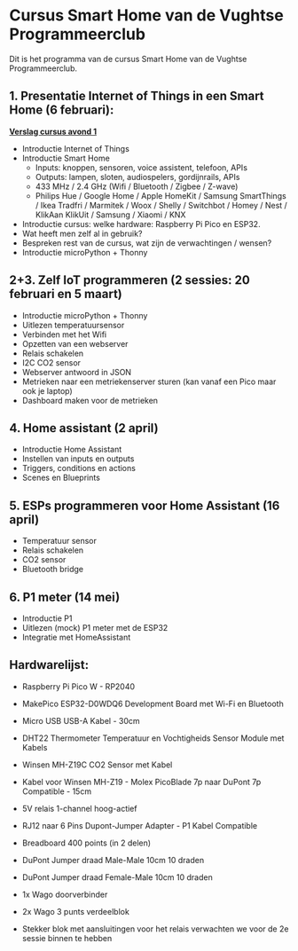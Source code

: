 # Cursus Smart Home van de Vughtse Programmeerclub

Dit is het programma van de cursus Smart Home van de Vughtse Programmeerclub.

## 1. Presentatie Internet of Things in een Smart Home (6 februari):
**[Verslag cursus avond 1](cursusavond1/readme.md)**
* Introductie Internet of Things
* Introductie Smart Home
	* Inputs: knoppen, sensoren, voice assistent, telefoon, APIs
	* Outputs: lampen, sloten, audiospelers, gordijnrails, APIs
	* 433 MHz / 2.4 GHz (Wifi / Bluetooth / Zigbee / Z-wave)
	* Philips Hue / Google Home / Apple HomeKit / Samsung SmartThings / Ikea Tradfri / Marmitek / Woox / Shelly / Switchbot / Homey / Nest / KlikAan KlikUit / Samsung / Xiaomi / KNX
* Introductie cursus: welke hardware: Raspberry Pi Pico en ESP32.
* Wat heeft men zelf al in gebruik?
* Bespreken rest van de cursus, wat zijn de verwachtingen / wensen?
* Introductie microPython + Thonny

## 2+3. Zelf IoT programmeren (2 sessies: 20 februari en 5 maart)
* Introductie microPython + Thonny
* Uitlezen temperatuursensor
* Verbinden met het Wifi
* Opzetten van een webserver
* Relais schakelen
* I2C CO2 sensor
* Webserver antwoord in JSON
* Metrieken naar een metriekenserver sturen (kan vanaf een Pico maar ook je laptop)
* Dashboard maken voor de metrieken

## 4. Home assistant (2 april)
* Introductie Home Assistant
* Instellen van inputs en outputs
* Triggers, conditions en actions
* Scenes en Blueprints

## 5. ESPs programmeren voor Home Assistant (16 april)
* Temperatuur sensor
* Relais schakelen
* CO2 sensor
* Bluetooth bridge

## 6. P1 meter (14 mei)
* Introductie P1
* Uitlezen (mock) P1 meter met de ESP32
* Integratie met HomeAssistant


## Hardwarelijst:
* Raspberry Pi Pico W - RP2040
* MakePico ESP32-D0WDQ6 Development Board met Wi-Fi en Bluetooth
* Micro USB USB-A Kabel - 30cm
* DHT22 Thermometer Temperatuur en Vochtigheids Sensor Module met Kabels
* Winsen MH-Z19C CO2 Sensor met Kabel
* Kabel voor Winsen MH-Z19 - Molex PicoBlade 7p naar DuPont 7p Compatible - 15cm
* 5V relais 1-channel hoog-actief
* RJ12 naar 6 Pins Dupont-Jumper Adapter - P1 Kabel Compatible
* Breadboard 400 points (in 2 delen)

* DuPont Jumper draad Male-Male 10cm 10 draden
* DuPont Jumper draad Female-Male 10cm 10 draden
* 1x Wago doorverbinder
* 2x Wago 3 punts verdeelblok

* Stekker blok met aansluitingen voor het relais verwachten we voor de 2e sessie binnen te hebben
